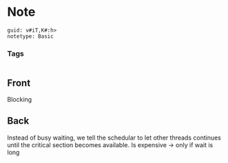 # Note
```
guid: v#iT,K#:h>
notetype: Basic
```

### Tags
```
```

## Front
Blocking

## Back
Instead of busy waiting, we tell the schedular to let other threads continues until the critical section becomes available.
Is expensive -> only if wait is long
